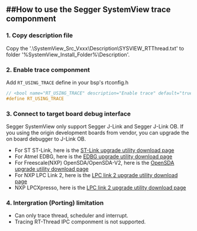 ##How to use the Segger SystemView trace componment
------
### 1. Copy description file
Copy the '.\SystemView_Src_Vxxx\Description\SYSVIEW_RTThread.txt' to folder '%SystemView_Install_Folder%\Description\'.
### 2. Enable trace componment
Add `RT_USING_TRACE` define in your bsp's rtconfig.h
```c
// <bool name="RT_USING_TRACE" description="Enable trace" default="true" />
#define RT_USING_TRACE
```
### 3. Connect to target board debug interface
Segger SystemView only support Segger J-Link and Segger J-Link OB. If you using the origin development boards from vendor, you can upgrade the on board debugger to J-Link OB.

* For ST ST-Link, here is the [ST-Link upgrade utility download page](https://www.segger.com/jlink-st-link.html)
* For Atmel EDBG, here is the [EDBG upgrade utility download page](https://www.segger.com/jlink-edbg.html)
* For Freescale(NXP) OpenSDA/OpenSDA-V2, here is the [OpenSDA upgrade utility download page](https://www.segger.com/opensda.html)
* For NXP LPC Link 2, here is the [LPC link 2 upgrade utility download page](https://www.segger.com/lpc-link-2.html)
* NXP LPCXpresso, here is the [LPC link 2 upgrade utility download page](https://www.segger.com/jlink-lpcxpresso-ob.html)

### 4. Intergration (Porting) limitation

* Can only trace thread, scheduler and interrupt. 
* Tracing RT-Thread IPC componment is not supported.
